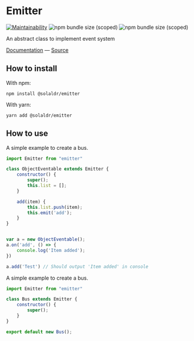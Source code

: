 # Emitter

[![Maintainability](https://api.codeclimate.com/v1/badges/cb31cd965230a2c407c0/maintainability)](https://codeclimate.com/github/SolalDR/emitter/maintainability)
![npm bundle size (scoped)](https://img.shields.io/bundlephobia/min/@solaldr/emitter)
![npm bundle size (scoped)](https://img.shields.io/bundlephobia/minzip/@solaldr/emitter)

An abstract class to implement event system

[Documentation](https://solaldr.github.io/emitter/index.html) — [Source](https://github.com/SolalDR/emitter)

## How to install 

With npm:
```
npm install @solaldr/emitter
```

With yarn:
```
yarn add @solaldr/emitter
```

## How to use

A simple example to create a bus.

``` javascript
import Emitter from "emitter"

class ObjectEventable extends Emitter {
    constructor() {
        super();
        this.list = [];
    }

    add(item) {
        this.list.push(item);
        this.emit('add');
    }
}


var a = new ObjectEventable();
a.on('add', () => {
    console.log('Item added');
})

a.add('Test') // Should output 'Item added' in console 
```

A simple example to create a bus.

``` javascript
import Emitter from "emitter"

class Bus extends Emitter {
    constructor() {
        super();
    }
}

export default new Bus();
```
